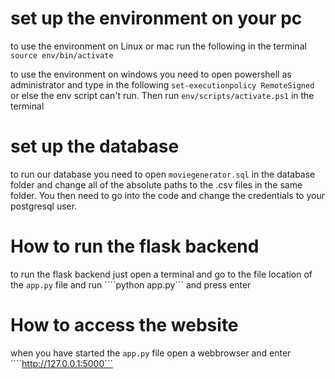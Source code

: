 # set up the environment on your pc
to use the environment on Linux or mac run the following in the terminal ```source env/bin/activate ```

to use the environment on windows you need to open powershell as administrator and type in the following ```set-executionpolicy RemoteSigned ``` or else the env script can't run. Then run ``` env/scripts/activate.ps1 ``` in the terminal

# set up the database
to run our database you need to open ```moviegenerator.sql``` in the database folder and change all of the absolute paths to the .csv files in the same folder. You then need to go into the code and change the credentials to your postgresql user.

# How to run the flask backend
to run the flask backend just open a terminal and go to the file location of the ```app.py``` file and run ````python app.py``` and press enter

# How to access the website
when you have started the ```app.py``` file open a webbrowser and enter ````http://127.0.0.1:5000```
